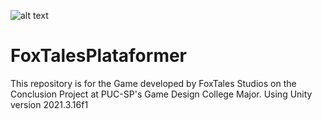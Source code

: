![alt text]([http://url/to/img.png](https://cdn.discordapp.com/attachments/453615080039383040/1082785489704198334/Untitled-1.png))


# FoxTalesPlataformer
This repository is for the Game developed by FoxTales Studios on the Conclusion Project at PUC-SP's Game Design College Major.       Using Unity version 2021.3.16f1
